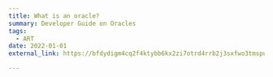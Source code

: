 ```yaml
---
title: What is an oracle?
summary: Developer Guide on Oracles 
tags:
  - ART
date: 2022-01-01
external_link: https://bfdydigm4cq2f4ktybb6kx2zi7otrd4rrb2j3sxfwo3tmspu4lga.arweave.net/CUeBoMzgoaLxU8BD5V9ZR904j5GIdJ3K5bO3Nkn04sw

---
```


